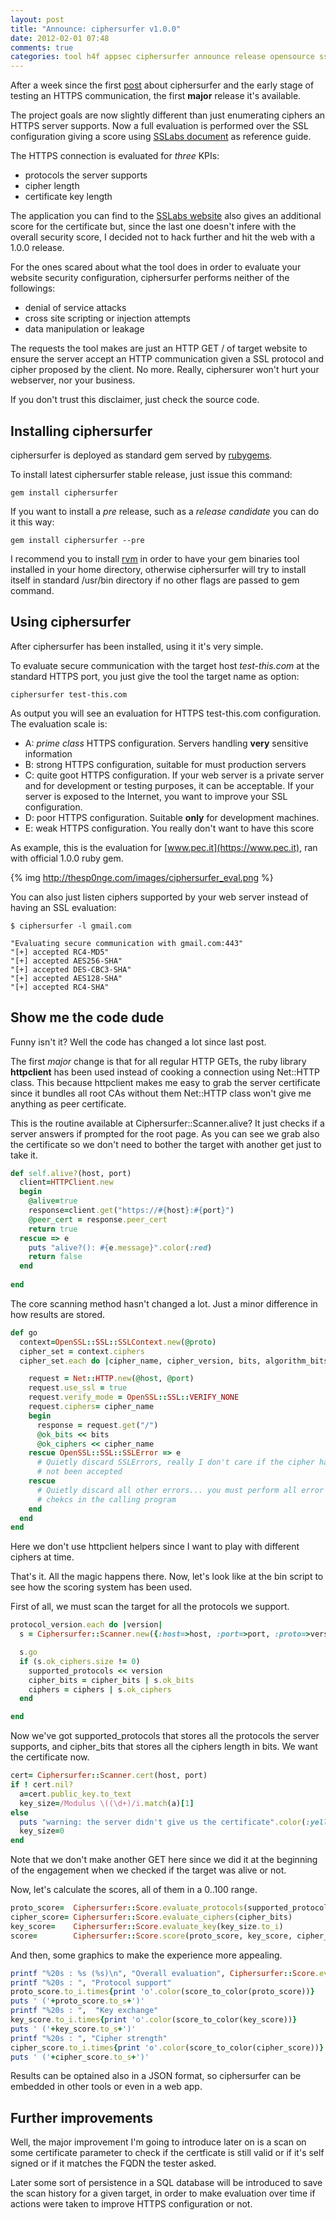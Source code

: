 ```yaml
---
layout: post
title: "Announce: ciphersurfer v1.0.0"
date: 2012-02-01 07:48
comments: true
categories: tool h4f appsec ciphersurfer announce release opensource ssl https security pentest information-gathering
---
```


After a week since the first
[post](http://thesp0nge.com/blog/2012/01/25/is-my-connection-really-secure/)
about ciphersurfer and the early stage of testing an HTTPS communication, the
first **major** release it's available.

The project goals are now slightly different than just enumerating ciphers an
HTTPS server supports. Now a full evaluation is performed over the SSL
configuration giving a score using [SSLabs document](https://www.ssllabs.com/downloads/SSL_Server_Rating_Guide_2009.pdf)
as reference guide. 

<!-- more -->

The HTTPS connection is evaluated for _three_ KPIs:

* protocols the server supports
* cipher length
* certificate key length

The application you can find to the [SSLabs website](https://www.ssllabs.com)
also gives an additional score for the certificate but, since the last one
doesn't infere with the overall security score, I decided not to hack further
and hit the web with a 1.0.0 release.

For the ones scared about what the tool does in order to evaluate your website
security configuration, ciphersurfer performs neither of the followings:

* denial of service attacks
* cross site scripting or injection attempts
* data manipulation or leakage

The requests the tool makes are just an HTTP GET / of target website to ensure
the server accept an HTTP communication given a SSL protocol and cipher
proposed by the client. No more. Really, ciphersurer won't hurt your webserver,
nor your business. 

If you don't trust this disclaimer, just check the source code.

## Installing ciphersurfer

ciphersurfer is deployed as standard gem served by
[rubygems](http://rubygems.org). 

To install latest ciphersurfer stable release, just issue this command:

```
gem install ciphersurfer
```

If you want to install a _pre_ release, such as a _release candidate_ you can do it this way:

```
gem install ciphersurfer --pre
```

I recommend you to install [rvm](https://rvm.beginrescueend.com/) in order to
have your gem binaries tool installed in your home directory, otherwise
ciphersurfer will try to install itself in standard /usr/bin directory if no
other flags are passed to gem command.

## Using ciphersurfer

After ciphersurfer has been installed, using it it's very simple.

To evaluate secure communication with the target host _test-this.com_ at the
standard HTTPS port, you just give the tool the target name as option:

``` 
ciphersurfer test-this.com
``` 

As output you will see an evaluation for HTTPS test-this.com configuration. 
The evaluation scale is:

* A: _prime class_ HTTPS configuration. Servers handling **very** sensitive
  information
* B: strong HTTPS configuration, suitable for must production servers
* C: quite goot HTTPS configuration. If your web server is a private server and
  for development or testing purposes, it can be acceptable. If your server is
  exposed to the Internet, you want to improve your SSL configuration.
* D: poor HTTPS configuration. Suitable **only** for development machines.
* E: weak HTTPS configuration. You really don't want to have this score

As example, this is the evaluation for [www.pec.it](https://www.pec.it), ran
with official 1.0.0 ruby gem.

{% img http://thesp0nge.com/images/ciphersurfer_eval.png %}

You can also just listen ciphers supported by your web server instead of having
an SSL evaluation:

``` 
$ ciphersurfer -l gmail.com 

"Evaluating secure communication with gmail.com:443"
"[+] accepted RC4-MD5"
"[+] accepted AES256-SHA"
"[+] accepted DES-CBC3-SHA"
"[+] accepted AES128-SHA"
"[+] accepted RC4-SHA"
``` 

## Show me the code dude

Funny isn't it? Well the code has changed a lot since last post.

The first _major_ change is that for all regular HTTP GETs, the ruby library
**httpclient** has been used instead of cooking a connection using Net::HTTP
class. This because httpclient makes me easy to grab the server certificate
since it bundles all root CAs without them Net::HTTP class won't give me
anything as peer certificate.

This is the routine available at Ciphersurfer::Scanner.alive? It just checks if
a server answers if prompted for the root page. As you can see we grab also the
certificate so we don't need to bother the target with another get just to take
it.

``` ruby lib/ciphersurfer/scanner.rb
def self.alive?(host, port)
  client=HTTPClient.new
  begin
    @alive=true
    response=client.get("https://#{host}:#{port}")
    @peer_cert = response.peer_cert
    return true
  rescue => e
    puts "alive?(): #{e.message}".color(:red)
    return false
  end
  
end
```

The core scanning method hasn't changed a lot. Just a minor difference in how
results are stored.

``` ruby lib/ciphersurfer/scanner.rb
def go
  context=OpenSSL::SSL::SSLContext.new(@proto)
  cipher_set = context.ciphers
  cipher_set.each do |cipher_name, cipher_version, bits, algorithm_bits|

    request = Net::HTTP.new(@host, @port)
    request.use_ssl = true
    request.verify_mode = OpenSSL::SSL::VERIFY_NONE
    request.ciphers= cipher_name
    begin
      response = request.get("/")
      @ok_bits << bits
      @ok_ciphers << cipher_name
    rescue OpenSSL::SSL::SSLError => e
      # Quietly discard SSLErrors, really I don't care if the cipher has
      # not been accepted
    rescue 
      # Quietly discard all other errors... you must perform all error
      # chekcs in the calling program
    end
  end
end
```

Here we don't use httpclient helpers since I want to play with different
ciphers at time.

That's it. All the magic happens there. Now, let's look like at the bin script to see how the scoring system has been used.

First of all, we must scan the target for all the protocols we support.

``` ruby bin/ciphersurfer
protocol_version.each do |version|
  s = Ciphersurfer::Scanner.new({:host=>host, :port=>port, :proto=>version})

  s.go
  if (s.ok_ciphers.size != 0)
    supported_protocols << version
    cipher_bits = cipher_bits | s.ok_bits
    ciphers = ciphers | s.ok_ciphers
  end

end
```

Now we've got supported_protocols that stores all the protocols the server
supports, and cipher_bits that stores all the ciphers length in bits. We want
the certificate now.

``` ruby bin/ciphersurfer
cert= Ciphersurfer::Scanner.cert(host, port)
if ! cert.nil?
  a=cert.public_key.to_text
  key_size=/Modulus \((\d+)/i.match(a)[1]
else
  puts "warning: the server didn't give us the certificate".color(:yellow)
  key_size=0
end
```

Note that we don't make another GET here since we did it at the beginning of
the engagement when we checked if the target was alive or not.

Now, let's calculate the scores, all of them in a 0..100 range.

``` ruby bin/ciphersurfer
proto_score=  Ciphersurfer::Score.evaluate_protocols(supported_protocols)
cipher_score= Ciphersurfer::Score.evaluate_ciphers(cipher_bits)
key_score=    Ciphersurfer::Score.evaluate_key(key_size.to_i)
score=        Ciphersurfer::Score.score(proto_score, key_score, cipher_score)
```

And then, some graphics to make the experience more appealing.

``` ruby bin/ciphersurfer
printf "%20s : %s (%s)\n", "Overall evaluation", Ciphersurfer::Score.evaluate(score), score.to_s
printf "%20s : ", "Protocol support" 
proto_score.to_i.times{print 'o'.color(score_to_color(proto_score))}
puts ' ('+proto_score.to_s+')'
printf "%20s : ",  "Key exchange" 
key_score.to_i.times{print 'o'.color(score_to_color(key_score))}
puts ' ('+key_score.to_s+')'
printf "%20s : ", "Cipher strength" 
cipher_score.to_i.times{print 'o'.color(score_to_color(cipher_score))}
puts ' ('+cipher_score.to_s+')'
```

Results can be optained also in a JSON format, so ciphersurfer can be embedded
in other tools or even in a web app.

## Further improvements

Well, the major improvement I'm going to introduce later on is a scan on some
certificate parameter to check if the certficate is still valid or if it's self
signed or if it matches the FQDN the tester asked.

Later some sort of persistence in a SQL database will be introduced to save the
scan history for a given target, in order to make evaluation over time if
actions were taken to improve HTTPS configuration or not.
